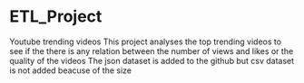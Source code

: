 # ETL_Project
Youtube trending videos
This project analyses the top trending videos to see if the there is any relation between the number of views and likes or the quality of the videos 
The json dataset is added to the github but csv dataset is not added beacuse of the size

